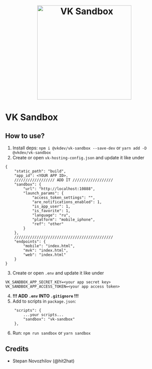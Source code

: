 <h1 align="center">
  <a href="#"><img src="https://vk.com/images/apps/mini_apps/vk_mini_apps_logo.svg" width="300" alt="VK Sandbox"></a>
</h1>

# VK Sandbox

## How to use?
1. Install deps: ```npm i @vkdev/vk-sandbox --save-dev``` or ```yarn add -D @vkdev/vk-sandbox```
2. Create or open ```vk-hosting-config.json``` and update it like under
```
{
    "static_path": "build",
    "app_id": <YOUR APP ID>,
    ////////////////// ADD IT //////////////////
    "sandbox": {
        "url": "http://localhost:10888",
        "launch_params": {
            "access_token_settings": "",
            "are_notifications_enabled": 1,
            "is_app_user": 1,
            "is_favorite": 1,
            "language": "ru",
            "platform": "mobile_iphone",
            "ref": "other"
        }
    },
    ////////////////////////////////////////////
    "endpoints": {
        "mobile": "index.html",
        "mvk": "index.html",
        "web": "index.html"
    }
}
```
3. Create or open ```.env``` and update it like under
```
VK_SANDBOX_APP_SECRET_KEY=<your app secret key>
VK_SANDBOX_APP_ACCESS_TOKEN=<your app access token>
```
4. **!!! ADD ```.env``` INTO ```.gitignore``` !!!**
5. Add to scripts in ```package.json```:
```
    "scripts": {
        ...your scripts...
        "sandbox": "vk-sandbox"
    },
```
6. Run: ```npm run sandbox``` or ```yarn sandbox```

## Credits
* Stepan Novozhilov (@hit2hat)